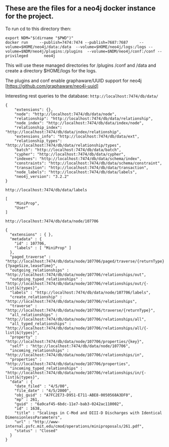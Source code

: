 ## These are the files for a neo4j docker instance for the project.

To run 
cd to this directory then:
```
export NDM="$(dirname "$PWD")"
docker run     --publish=7474:7474 --publish=7687:7687     --volume=$HOME/neo4j/data:/data  --volume=$HOME/neo4j/logs:/logs --volume=$NDM/neo4j/plugins:/plugins  --volume=$NDM/neo4j/conf:/conf --privileged       neo4j
```

This will use these managed directories for /plugins /conf and /data  and create a directory $HOME/logs for the logs.

The plugins and conf enable graphaware/UUID support for neo4j [https://github.com/graphaware/neo4j-uuid]

Interesting rest queries to the database:
``` http://localhost:7474/db/data/ ```
```
{
    "extensions": {},
    "node": "http://localhost:7474/db/data/node",
    "relationship": "http://localhost:7474/db/data/relationship",
    "node_index": "http://localhost:7474/db/data/index/node",
    "relationship_index": "http://localhost:7474/db/data/index/relationship",
    "extensions_info": "http://localhost:7474/db/data/ext",
    "relationship_types": "http://localhost:7474/db/data/relationship/types",
    "batch": "http://localhost:7474/db/data/batch",
    "cypher": "http://localhost:7474/db/data/cypher",
    "indexes": "http://localhost:7474/db/data/schema/index",
    "constraints": "http://localhost:7474/db/data/schema/constraint",
    "transaction": "http://localhost:7474/db/data/transaction",
    "node_labels": "http://localhost:7474/db/data/labels",
    "neo4j_version": "3.2.2"
}
```
```http://localhost:7474/db/data/labels```
```
[
    "MiniProp",
    "User"
]
```
```http://localhost:7474/db/data/node/107706```
```
{
  "extensions" : { },
  "metadata" : {
    "id" : 107706,
    "labels" : [ "MiniProp" ]
  },
  "paged_traverse" : "http://localhost:7474/db/data/node/107706/paged/traverse/{returnType}{?pageSize,leaseTime}",
  "outgoing_relationships" : "http://localhost:7474/db/data/node/107706/relationships/out",
  "outgoing_typed_relationships" : "http://localhost:7474/db/data/node/107706/relationships/out/{-list|&|types}",
  "labels" : "http://localhost:7474/db/data/node/107706/labels",
  "create_relationship" : "http://localhost:7474/db/data/node/107706/relationships",
  "traverse" : "http://localhost:7474/db/data/node/107706/traverse/{returnType}",
  "all_relationships" : "http://localhost:7474/db/data/node/107706/relationships/all",
  "all_typed_relationships" : "http://localhost:7474/db/data/node/107706/relationships/all/{-list|&|types}",
  "property" : "http://localhost:7474/db/data/node/107706/properties/{key}",
  "self" : "http://localhost:7474/db/data/node/107706",
  "incoming_relationships" : "http://localhost:7474/db/data/node/107706/relationships/in",
  "properties" : "http://localhost:7474/db/data/node/107706/properties",
  "incoming_typed_relationships" : "http://localhost:7474/db/data/node/107706/relationships/in/{-list|&|types}",
  "data" : {
    "date_filed" : "4/5/00",
    "file_date" : "4/5/2000",
    "obj_guid" : "A7FC2E73-D951-E711-ABE8-0050568A3DF0",
    "mp" : 261,
    "guid" : "6a9caf45-6bdc-11e7-bab3-0242ac110002",
    "id" : 1638,
    "title" : "Scalings in C-Mod and DIII-D Discharges with Identical DimensionlessParameters",
    "url" : "http://www-internal.psfc.mit.edu/cmod/operations/miniproposals/261.pdf",
    "status" : "Closed"
  }
}
```
